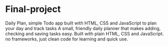 # Final-project
Daily Plan, simple Todo app built with HTML, CSS and JavaScript to plan your day and track tasks
A small, friendly daily planner that makes adding, checking and saving tasks easy. Built with plain HTML, CSS and JavaScript. no frameworks, just clean code for learning and quick use.
